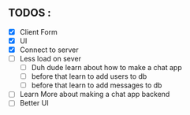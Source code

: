 ## TODOS :

- [x] Client Form 
- [x] UI
- [x] Connect to server
- [ ] Less load on sever
    - [ ] Duh dude learn about how to make a chat app
    - [ ] before that learn to add users to db 
    - [ ] before that learn to add messages to db 
- [ ] Learn More about making a chat app backend
- [ ] Better UI
